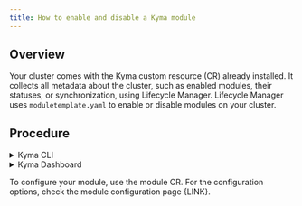 ```yaml
---
title: How to enable and disable a Kyma module
---
```


## Overview

Your cluster comes with the Kyma custom resource (CR) already installed. It collects all metadata about the cluster, such as enabled modules, their statuses, or synchronization, using Lifecycle Manager. Lifecycle Manager uses `moduletemplate.yaml` to enable or disable modules on your cluster. 

## Procedure

<div tabs name="steps" group="enable-module">
  <details>
  <summary label="cli">
  Kyma CLI
  </summary>

Use kubectl to check which modules are available on your cluster. Run: 
   ```bash
   kubectl get ModuleTemplates -A
   ```

Use Kyma CLI to enable a module on your cluster in the release channel of your choice. Run: 

   ```bash
   kyma alpha enable module {MODULE_NAME} --channel {CHANNEL_NAME} --wait
   ```

Similarly, to disable a module, run: 

   ```bash
   kyma alpha disable module {MODULE_NAME}
   ``` 

</details>
<details>
<summary label= Kyma Dashboard>
Kyma Dashboard
</summary>

1. Go to the `kyma-system` Namespace.
2. Choose the **Kyma** resource from the **Kyma** section.
3. Click on the name of your Kyma instance (`default-kyma`) and click **Edit**.
4. Click **Add** in the **Modules** section.
5. Choose the name of your module from the dropdown menu.
6. Choose the available channel.
7. Click **Update** and then **Force update**.
The operation was successful if the module Status changed to `READY`.
</details>
</div>

To configure your module, use the module CR. For the configuration options, check the module configuration page {LINK}. 